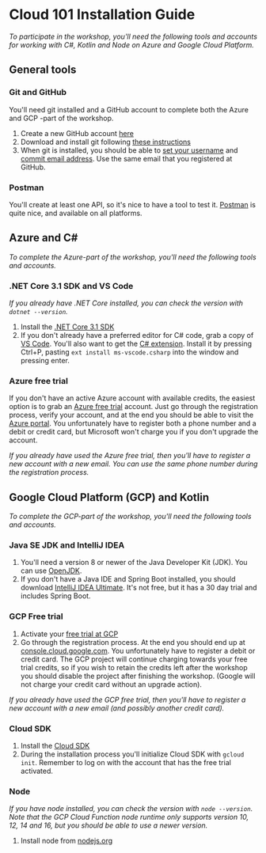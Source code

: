 Cloud 101 Installation Guide
============================
_To participate in the workshop, you'll need the following tools and accounts for working with C#, Kotlin and Node on Azure and Google Cloud Platform._

General tools
-------------

### Git and GitHub
You'll need git installed and a GitHub account to complete both the Azure and GCP -part of the workshop.

1. Create a new GitHub account [here](https://github.com/join)
2. Download and install git following [these instructions](https://git-scm.com/downloads)
3. When git is installed, you should be able to [set your username](https://help.github.com/articles/setting-your-username-in-git/) and [commit email address](https://help.github.com/articles/setting-your-commit-email-address-in-git/). Use the same email that you registered at GitHub.

### Postman
You'll create at least one API, so it's nice to have a tool to test it. [Postman](https://www.getpostman.com/apps) is quite nice, and available on all platforms.

Azure and C#
------------
_To complete the Azure-part of the workshop, you'll need the following tools and accounts._

### .NET Core 3.1 SDK and VS Code
_If you already have .NET Core installed, you can check the version with `dotnet --version`._

1. Install the [.NET Core 3.1 SDK](https://www.microsoft.com/net/download)
2. If you don't already have a preferred editor for C# code, grab a copy of [VS Code](https://code.visualstudio.com/). You'll also want to get the [C# extension](https://marketplace.visualstudio.com/items?itemName=ms-vscode.csharp). Install it by pressing Ctrl+P, pasting `ext install ms-vscode.csharp` into the window and pressing enter.


### Azure free trial
If you don't have an active Azure account with available credits, the easiest option is to grab an [Azure free trial](https://azure.microsoft.com/nb-no/free) account. Just go through the registration process, verify your account, and at the end you should be able to visit the [Azure portal](https://portal.azure.com). You unfortunately have to register both a phone number and a debit or credit card, but Microsoft won't charge you if you don't upgrade the account.

_If you already have used the Azure free trial, then you'll have to register a new account with a new email. You can use the same phone number during the registration process._


Google Cloud Platform (GCP) and Kotlin
--------------------------------------
_To complete the GCP-part of the workshop, you'll need the following tools and accounts._

### Java SE JDK and IntelliJ IDEA

1. You'll need a version 8 or newer of the Java Developer Kit (JDK). You can use [OpenJDK](https://openjdk.java.net).
1. If you don't have a Java IDE and Spring Boot installed, you should download [IntelliJ IDEA Ultimate](https://www.jetbrains.com/idea/download/). It's not free, but it has a 30 day trial and includes Spring Boot.

### GCP Free trial

1. Activate your [free trial at GCP](https://console.cloud.google.com/freetrial)
2. Go through the registration process. At the end you should end up at [console.cloud.google.com](https://console.cloud.google.com/home/dashboard). You unfortunately have to register a debit or credit card. The GCP project will continue charging towards your free trial credits, so if you wish to retain the credits left after the workshop you should disable the project after finishing the workshop. (Google will not charge your credit card without an upgrade action).

_If you already have used the GCP free trial, then you'll have to register a new account with a new email (and possibly another credit card)._

### Cloud SDK

1. Install the [Cloud SDK](https://cloud.google.com/sdk/docs/quickstarts/)
2. During the installation process you'll initialize Cloud SDK with `gcloud init`. Remember to log on with the account that has the free trial activated.

### Node
_If you have node installed, you can check the version with `node --version`._
_Note that the GCP Cloud Function node runtime only supports version 10, 12, 14 and 16, but you should be able to use a newer version._

1. Install node from [nodejs.org](https://nodejs.org/dist/latest-v8.x/)
